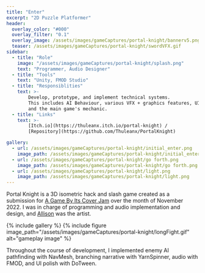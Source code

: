 ```yaml
---
title: "Enter"
excerpt: "2D Puzzle Platformer"
header:
  overlay_color: "#000"
  overlay_filter: "0.1"
  overlay_image: /assets/images/gameCaptures/portal-knight/bannerv5.png
  teaser: /assets/images/gameCaptures/portal-knight/swordVFX.gif
sidebar:
  - title: "Role"
    image: "/assets/images/gameCaptures/portal-knight/splash.png"
    text: "Programmer, Audio Designer"
  - title: "Tools"
    text: "Unity, FMOD Studio"
  - title: "Responsiblities"
    text: >-
        Develop, prototype, and implement technical systems.
        This includes AI Behaviour, various VFX + graphics features, UI polish, sound integration, 
        and the main game's mechanic.
  - title: "Links"
    text: >-
        [Itch.io](https://thuleanx.itch.io/portal-knight) /
        [Repository](https://github.com/Thuleanx/PortalKnight)

gallery:
  - url: /assets/images/gameCaptures/portal-knight/initial_enter.png
    image_path: /assets/images/gameCaptures/portal-knight/initial_enter.png
  - url: /assets/images/gameCaptures/portal-knight/go forth.png
    image_path: /assets/images/gameCaptures/portal-knight/go forth.png
  - url: /assets/images/gameCaptures/portal-knight/light.png
    image_path: /assets/images/gameCaptures/portal-knight/light.png
---
```


Portal Knight is a 3D isometric hack and slash game created as a submission for 
[A Game By Its Cover Jam](https://itch.io/jam/a-game-by-its-cover-2022/entries) 
over the month of November 2022. 
I was in charge of programming and audio implementation and design, and 
[Allison](https://allisonkyeh.com/) was the artist.

{% include gallery %}
{% include figure image_path="/assets/images/gameCaptures/portal-knight/longFight.gif" alt="gameplay image" %}

Throughout the course of development, I implemented enemy AI pathfinding with NavMesh, 
branching narrative with YarnSpinner, audio with FMOD, and UI polish with DoTween.


